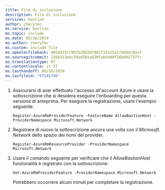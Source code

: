 ```yaml
---
title: File di inclusione
description: File di inclusione
services: bastion
author: cherylmc
ms.service: bastion
ms.topic: include
ms.date: 05/28/2019
ms.author: cherylmc
ms.custom: include file
ms.openlocfilehash: d05d425cc9bfb206207801f15a25e17d60dc0aaf
ms.sourcegitcommit: 156b313eec59ad1b5a820fabb4d0f16b602737fc
ms.translationtype: HT
ms.contentlocale: it-IT
ms.lasthandoff: 06/18/2019
ms.locfileid: "67191746"
---
```

1. Assicurarsi di aver effettuato l'accesso all'account Azure e usare la sottoscrizione che si desidera eseguire l'onboarding per questa versione di anteprima. Per eseguire la registrazione, usare l'esempio seguente:

    ```azurepowershell-interactive
    Register-AzureRmProviderFeature -FeatureName AllowBastionHost -ProviderNamespace Microsoft.Network
    ```
2.  Registrare di nuovo la sottoscrizione ancora una volta con il *Microsoft. Network* dello spazio dei nomi del provider.

    ```azurepowershell-interactive
    Register-AzureRmResourceProvider -ProviderNamespace Microsoft.Network
    ````
3. Usare il comando seguente per verificare che il *AllowBastionHost* funzionalità è registrato con la sottoscrizione:

    ```azurepowershell-interactive
    Get-AzureRmProviderFeature -ProviderNamespace Microsoft.Network
    ````

    Potrebbero occorrere alcuni minuti per completare la registrazione.